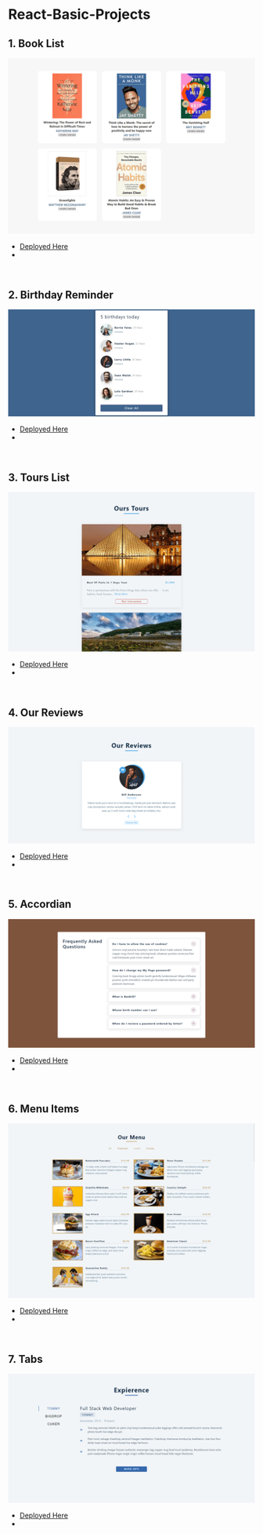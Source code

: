 # React-Basic-Projects

## 1. Book List 
  ![booklist](./images/booklist.png)

  - [Deployed Here](https://basic-booklist.netlify.app/)
  - 

<br />

## 2. Birthday Reminder
  ![birthdayremainder](./images/birthday-remainder.png)

  - [Deployed Here](https://react-birthdayremainder.netlify.app/)
  - 

<br />

## 3. Tours List
  ![tours](./images/tourlist.png)

  - [Deployed Here](https://react-tourlist.netlify.app/)
  - 

<br />

## 4. Our Reviews 
  ![reviews](./images/reviews.png)

  - [Deployed Here](https://react-reviewlist.netlify.app/)
  - 

<br />

## 5. Accordian
  ![accordia](./images/accordian.png)

  - [Deployed Here](https://react-faqaccordian.netlify.app/)
  - 

<br />

## 6. Menu Items
  ![menu](./images/menu.png)

  - [Deployed Here](https://react-menuitems.netlify.app/)
  - 

<br />

## 7. Tabs
  ![tabs](./images/tabs.png)

  - [Deployed Here](https://react-tabitems.netlify.app/)
  - 

<br />
